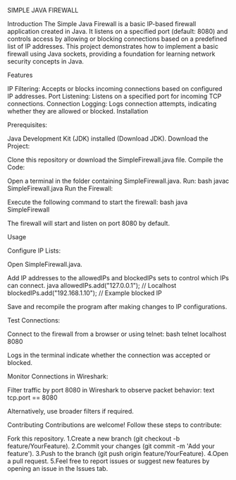 SIMPLE JAVA FIREWALL

Introduction The Simple Java Firewall is a basic IP-based firewall application created in Java. It listens on a specified port (default: 8080) and controls access by allowing or blocking connections based on a predefined list of IP addresses. This project demonstrates how to implement a basic firewall using Java sockets, providing a foundation for learning network security concepts in Java.

Features

IP Filtering: Accepts or blocks incoming connections based on configured IP addresses.
Port Listening: Listens on a specified port for incoming TCP connections.
Connection Logging: Logs connection attempts, indicating whether they are allowed or blocked.
Installation

Prerequisites:

Java Development Kit (JDK) installed (Download JDK).
Download the Project:

Clone this repository or download the SimpleFirewall.java file.
Compile the Code:

Open a terminal in the folder containing SimpleFirewall.java.
Run: bash javac SimpleFirewall.java
Run the Firewall:

Execute the following command to start the firewall: bash java SimpleFirewall

The firewall will start and listen on port 8080 by default.

Usage

Configure IP Lists:

Open SimpleFirewall.java.

Add IP addresses to the allowedIPs and blockedIPs sets to control which IPs can connect. java allowedIPs.add("127.0.0.1"); // Localhost blockedIPs.add("192.168.1.10"); // Example blocked IP

Save and recompile the program after making changes to IP configurations.

Test Connections:

Connect to the firewall from a browser or using telnet: bash telnet localhost 8080

Logs in the terminal indicate whether the connection was accepted or blocked.

Monitor Connections in Wireshark:

Filter traffic by port 8080 in Wireshark to observe packet behavior: text tcp.port == 8080

Alternatively, use broader filters if required.

Contributing Contributions are welcome! Follow these steps to contribute:

Fork this repository.
1.Create a new branch (git checkout -b feature/YourFeature).
2.Commit your changes (git commit -m 'Add your feature').
3.Push to the branch (git push origin feature/YourFeature).
4.Open a pull request.
5.Feel free to report issues or suggest new features by opening an issue in the Issues tab.
